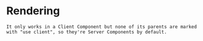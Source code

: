 # Rendering

```plaintext
It only works in a Client Component but none of its parents are marked with "use client", so they're Server Components by default.
```
